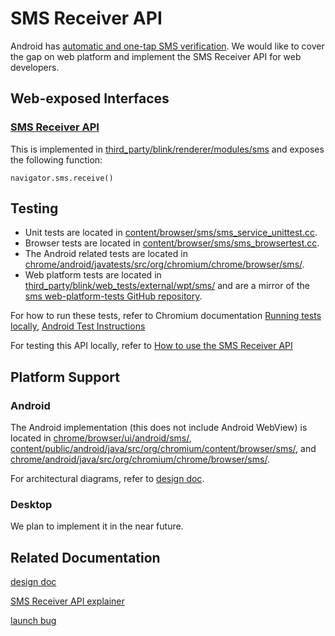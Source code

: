 # SMS Receiver API

Android has [automatic and one-tap SMS verification](https://developers.google.com/identity/sms-retriever). We would like to cover the gap on web platform and implement the SMS Receiver API for web developers.

## Web-exposed Interfaces

### [SMS Receiver API](https://github.com/samuelgoto/sms-receiver)

This is implemented in [third_party/blink/renderer/modules/sms](https://cs.chromium.org/chromium/src/third_party/blink/renderer/modules/sms/) and exposes the following function:

```navigator.sms.receive()```

## Testing

* Unit tests are located in [content/browser/sms/sms_service_unittest.cc](https://cs.chromium.org/chromium/src/content/browser/sms/sms_service_unittest.cc).
* Browser tests are located in [content/browser/sms/sms_browsertest.cc](https://cs.chromium.org/chromium/src/content/browser/sms/sms_browsertest.cc).
* The Android related tests are located in [chrome/android/javatests/src/org/chromium/chrome/browser/sms/](https://cs.chromium.org/chromium/src/chrome/android/javatests/src/org/chromium/chrome/browser/sms/).
* Web platform tests are located in [third_party/blink/web_tests/external/wpt/sms/](https://cs.chromium.org/chromium/src/third_party/blink/web_tests/external/wpt/sms/) and are a mirror of the [sms web-platform-tests GitHub repository](https://github.com/web-platform-tests/wpt/tree/master/sms).

For how to run these tests, refer to Chromium documentation [Running tests locally](https://www.chromium.org/developers/testing/running-tests), [Android Test Instructions](https://chromium.googlesource.com/chromium/src/+/master/docs/testing/android_test_instructions.md)

For testing this API locally, refer to [How to use the SMS Receiver API](https://github.com/samuelgoto/sms-receiver/blob/master/HOWTO.md)

## Platform Support

### Android

The Android implementation (this does not include Android WebView) is located in [chrome/browser/ui/android/sms/](https://cs.chromium.org/chromium/src/chrome/browser/ui/android/sms/), [content/public/android/java/src/org/chromium/content/browser/sms/](https://cs.chromium.org/chromium/src/content/public/android/java/src/org/chromium/content/browser/sms/), and [chrome/android/java/src/org/chromium/chrome/browser/sms/](https://cs.chromium.org/chromium/src/chrome/android/java/src/org/chromium/chrome/browser/sms/).

For architectural diagrams, refer to [design doc](https://docs.google.com/document/d/1dB5UM9x8Ap2-bs6Xn0KnbC_B1KNLIUv4W05MunuXYh0).

### Desktop

We plan to implement it in the near future.

## Related Documentation

[design doc](https://docs.google.com/document/d/1dB5UM9x8Ap2-bs6Xn0KnbC_B1KNLIUv4W05MunuXYh0)

[SMS Receiver API explainer](https://github.com/samuelgoto/sms-receiver)

[launch bug](https://bugs.chromium.org/p/chromium/issues/detail?id=670299)
